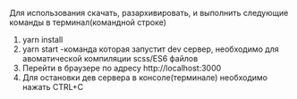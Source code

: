 Для использования скачать, разархивировать, и выполнить следующие команды в терминал(командной строке) 
1. yarn install
2. yarn start -команда которая запустит dev сервер, необходимо для авоматической компиляции scss/ES6 файлов
3. Перейти в браузере по адресу http://localhost:3000
4. Для остановки дев сервера в консоле(терминале) необходимо нажать CTRL+C
